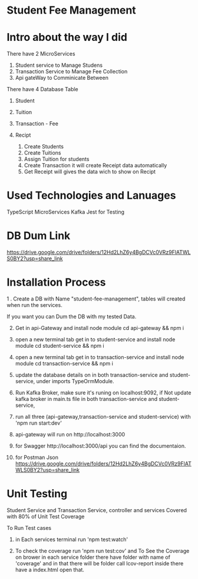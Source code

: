 # Student Fee Management

# Intro about the way I did
There have 2 MicroServices 
1. Student service to Manage Studens
2. Transaction Service to Manage Fee Collection
3. Api gateWay to Comminicate Between

There have 4 Database Table 
1. Student
2. Tuition
3. Transaction - Fee
4. Recipt 

    1. Create Students 
    2. Create Tuitions
    3. Assign Tuition for students
    4. Create Transaction it will create Receipt data automatically
    5. Get Receipt will gives the data wich to show on Recipt

# Used Technologies and Lanuages
TypeScript
MicroServices
Kafka
Jest for Testing

# DB Dum Link 
https://drive.google.com/drive/folders/12Hd2LhZ6y4BgDCVc0VRz9FlATWLS0BY2?usp=share_link 

# Installation Process

1 . Create a DB with Name "student-fee-management", tables will created when run the services. 

If you want you can Dum the DB with my tested Data.

2. Get in api-Gateway and install node module
    cd api-gateway && npm i

3. open a new terminal tab get in to student-service and install node module
    cd student-service && npm i

3. open a new terminal tab get in to transaction-service and install node module
    cd transaction-service && npm i

4. update the database details on in both transaction-service and student-service,
    under imports TypeOrmModule.

5. Run Kafka Broker, make sure it's runing on localhost:9092, 
    if Not update kafka broker in main.ts file in both transaction-service and student-service, 

6. run all three (api-gateway,transaction-service and student-service) with 'npm run start:dev'

7. api-gateway will run on http://localhost:3000

8. for Swagger http://localhost:3000/api you can find the documentaion.

9. for Postman Json https://drive.google.com/drive/folders/12Hd2LhZ6y4BgDCVc0VRz9FlATWLS0BY2?usp=share_link 

# Unit Testing

Student Service and Transaction Service, controller and services Covered with 80% of Unit Test Coverage

To Run Test cases

1. in Each services terminal run 'npm test:watch'

2. To check the coverage run 'npm run test:cov' and To See the Coverage on brower in each service folder there have folder with name of 'coverage' and in that there will be folder call lcov-report inside there have a index.html open that.


